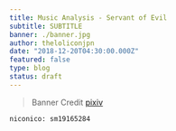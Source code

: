 ```yaml
---
title: Music Analysis - Servant of Evil
subtitle: SUBTITLE
banner: ./banner.jpg
author: theloliconjpn
date: "2018-12-20T04:30:00.000Z"
featured: false
type: blog
status: draft
---
```


> Banner Credit [pixiv](https://www.pixiv.net/member_illust.php?mode=medium&illust_id=52048973)

`niconico: sm19165284`